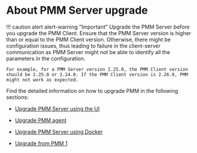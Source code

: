 # About PMM Server upgrade

!!! caution alert alert-warning "Important"
    Upgrade the PMM Server before you upgrade the PMM Client.
    Ensure that the PMM Server version is higher than or equal to the PMM Client version. Otherwise, there might be configuration issues, thus leading to failure in the client-server communication as PMM Server might not be able to identify all the parameters in the configuration.

    For example, for a PMM Server version 2.25.0, the PMM Client version should be 2.25.0 or 2.24.0. If the PMM Client version is 2.26.0, PMM might not work as expected.

Find the detailed information on how to upgrade PMM in the following sections:

* [Upgrade PMM Server using the UI](ui_upgrade.md)

* [Upgrade PMM agent](upgrade_agent.md)

* [Upgrade PMM Server using Docker](upgrade_docker.md)

* [Upgrade from PMM 1](upgrade_from_pmm_1.md)